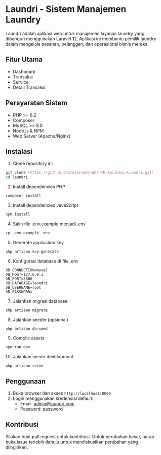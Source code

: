 # Laundri - Sistem Manajemen Laundry

Laundri adalah aplikasi web untuk manajemen layanan laundry yang dibangun menggunakan Laravel 12. Aplikasi ini membantu pemilik laundry dalam mengelola pesanan, pelanggan, dan operasional bisnis mereka.

## Fitur Utama

- Dashboard
- Transaksi
- Service
- Detail Transaksi

## Persyaratan Sistem

- PHP >= 8.2
- Composer
- MySQL >= 8.0
- Node.js & NPM
- Web Server (Apache/Nginx)

## Instalasi

1. Clone repository ini
```bash
git clone [https://github.com/usernamenuh/n4h-Aplikasi-Laundri.git]
cd laundri
```

2. Install dependencies PHP
```bash
composer install
```

3. Install dependencies JavaScript
```bash
npm install
```

4. Salin file .env.example menjadi .env
```bash
cp .env.example .env
```

5. Generate application key
```bash
php artisan key:generate
```

6. Konfigurasi database di file .env
```
DB_CONNECTION=mysql
DB_HOST=127.0.0.1
DB_PORT=3306
DB_DATABASE=laundri
DB_USERNAME=root
DB_PASSWORD=
```

7. Jalankan migrasi database
```bash
php artisan migrate
```

8. Jalankan seeder (opsional)
```bash
php artisan db:seed
```

9. Compile assets
```bash
npm run dev
```

10. Jalankan server development
```bash
php artisan serve
```

## Penggunaan

1. Buka browser dan akses `http://localhost:8000`
2. Login menggunakan kredensial default:
   - Email: admin@laundri.com
   - Password: password

## Kontribusi

Silakan buat pull request untuk kontribusi. Untuk perubahan besar, harap buka issue terlebih dahulu untuk mendiskusikan perubahan yang diinginkan.

